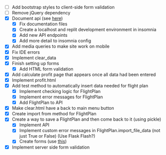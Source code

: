 - [ ] Add bootstrap styles to client-side form validation
- [ ] Remove jQuery dependency
- [x] Document api (see [here](https://github.com/jozsefsallai/insomnia-documenter))
    - [x] Fix documentation files
    - [x] Create a localhost and replit development environment in insomnia
    - [x] Add new API endpoints
    - [x] Add more detail to insomnia config
- [x] Add media queries to make site work on mobile
- [x] Fix IDE errors
- [x] Implement clear_data
- [x] Finish setting up forms
    - [x] Add HTML form validation
- [x] Add calculate profit page that appears once all data had been entered
- [x] Implement profit.html
- [x] Add test method to automatically insert data needed for flight plan
  - [x] Implement checking logic for FlightPlan
  - [x] Implement error messages for FlightPlan
  - [x] Add FlightPlan to API
- [x] Make clear.html have a back to main menu button
- [x] Create import from method for FlightPlan
- [x] Create a way to save a FlightPlan and then come back to it (using pickle)
  - [x] Implement API
  - [x] Implement custom error messages in FlightPlan.import_file_data (not just True or False) (Use Flask Flash?)
  - [x] Create forms (use [this](https://www.w3schools.com/tags/att_input_accept.asp))
- [x] Implement server side form validation
